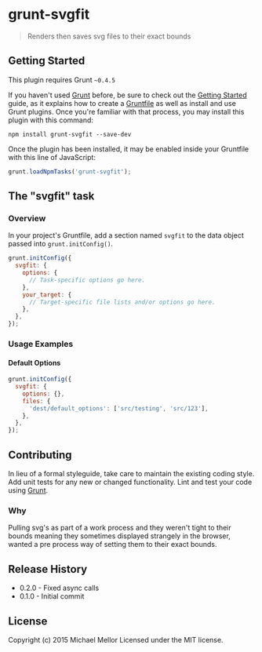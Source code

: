 # grunt-svgfit

> Renders then saves svg files to their exact bounds

## Getting Started
This plugin requires Grunt `~0.4.5`

If you haven't used [Grunt](http://gruntjs.com/) before, be sure to check out the [Getting Started](http://gruntjs.com/getting-started) guide, as it explains how to create a [Gruntfile](http://gruntjs.com/sample-gruntfile) as well as install and use Grunt plugins. Once you're familiar with that process, you may install this plugin with this command:

```shell
npm install grunt-svgfit --save-dev
```

Once the plugin has been installed, it may be enabled inside your Gruntfile with this line of JavaScript:

```js
grunt.loadNpmTasks('grunt-svgfit');
```

## The "svgfit" task

### Overview
In your project's Gruntfile, add a section named `svgfit` to the data object passed into `grunt.initConfig()`.

```js
grunt.initConfig({
  svgfit: {
    options: {
      // Task-specific options go here.
    },
    your_target: {
      // Target-specific file lists and/or options go here.
    },
  },
});
```

### Usage Examples

#### Default Options

```js
grunt.initConfig({
  svgfit: {
    options: {},
    files: {
      'dest/default_options': ['src/testing', 'src/123'],
    },
  },
});
```

## Contributing
In lieu of a formal styleguide, take care to maintain the existing coding style. Add unit tests for any new or changed functionality. Lint and test your code using [Grunt](http://gruntjs.com/).

### Why
Pulling svg's as part of a work process and they weren't tight to their bounds meaning they sometimes displayed strangely in the browser, wanted a pre process way of setting them to their exact bounds.

## Release History
* 0.2.0 - Fixed async calls
* 0.1.0 - Initial commit

## License
Copyright (c) 2015 Michael Mellor
Licensed under the MIT license.
